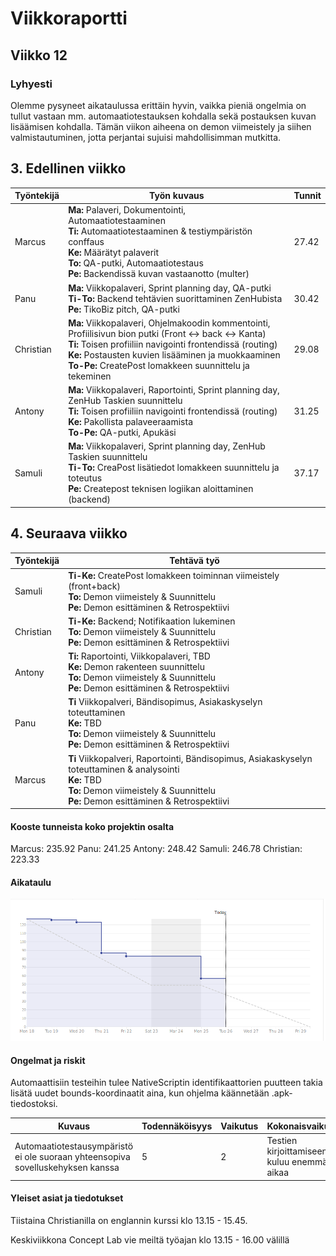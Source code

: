 # Viikkoraportti
## Viikko 12
### Lyhyesti

Olemme pysyneet aikataulussa erittäin hyvin, vaikka pieniä ongelmia on tullut vastaan mm. automaatiotestauksen kohdalla sekä postauksen kuvan lisäämisen kohdalla. Tämän viikon aiheena on demon viimeistely ja siihen valmistautuminen, jotta perjantai sujuisi mahdollisimman mutkitta.


## 3. Edellinen viikko	

Työntekijä | Työn kuvaus | Tunnit
-----|-----|-----
Marcus | **Ma:** Palaveri, Dokumentointi, Automaatiotestaaminen <br> **Ti:** Automaatiotestaaminen & testiympäristön conffaus <br> **Ke:** Määrätyt palaverit <br> **To:** QA-putki, Automaatiotestaus <br> **Pe:** Backendissä kuvan vastaanotto (multer) | 27.42
Panu | **Ma:** Viikkopalaveri, Sprint planning day, QA-putki <br> **Ti-To:** Backend tehtävien suorittaminen ZenHubista <br> **Pe:** TikoBiz pitch, QA-putki | 30.42
Christian | **Ma:** Viikkopalaveri, Ohjelmakoodin kommentointi, Profiilisivun bion putki (Front <-> back <-> Kanta) <br> **Ti:** Toisen profiiliin navigointi frontendissä (routing) <br> **Ke:** Postausten kuvien lisääminen ja muokkaaminen <br> **To-Pe:** CreatePost lomakkeen suunnittelu ja tekeminen  | 29.08
Antony | **Ma:** Viikkopalaveri, Raportointi, Sprint planning day, ZenHub Taskien suunnittelu  <br> **Ti:** Toisen profiiliin navigointi frontendissä (routing) <br> **Ke:** Pakollista palaveeraamista <br> **To-Pe:** QA-putki, Apukäsi | 31.25
Samuli | **Ma:** Viikkopalaveri, Sprint planning day, ZenHub Taskien suunnittelu  <br> **Ti-To:** CreaPost lisätiedot lomakkeen suunnittelu ja toteutus <br> **Pe:** Createpost teknisen logiikan aloittaminen (backend) | 37.17	


## 4. Seuraava viikko	

Työntekijä | Tehtävä työ
-----|-----
Samuli | **Ti-Ke:** CreatePost lomakkeen toiminnan viimeistely (front+back) <br>  **To:** Demon viimeistely & Suunnittelu <br> **Pe:** Demon esittäminen & Retrospektiivi
Christian | **Ti-Ke:** Backend; Notifikaation lukeminen <br>  **To:** Demon viimeistely & Suunnittelu <br> **Pe:** Demon esittäminen & Retrospektiivi
Antony | **Ti:** Raportointi, Viikkopalaveri, TBD <br> **Ke:** Demon rakenteen suunnittelu <br>  **To:** Demon viimeistely & Suunnittelu <br> **Pe:** Demon esittäminen & Retrospektiivi
Panu | **Ti** Viikkopalveri, Bändisopimus, Asiakaskyselyn toteuttaminen <br> **Ke:** TBD<br>  **To:** Demon viimeistely & Suunnittelu <br> **Pe:** Demon esittäminen & Retrospektiivi
Marcus | **Ti** Viikkopalveri, Raportointi, Bändisopimus, Asiakaskyselyn toteuttaminen & analysointi <br> **Ke:** TBD <br>  **To:** Demon viimeistely & Suunnittelu <br> **Pe:** Demon esittäminen & Retrospektiivi

#### Kooste tunneista koko projektin osalta

Marcus: 235.92
Panu: 241.25
Antony: 248.42
Samuli: 246.78
Christian: 223.33

#### Aikataulu

![burndown](../../kuvat/vko11-burndown.png)

#### Ongelmat ja riskit

Automaattisiin testeihin tulee NativeScriptin identifikaattorien puutteen takia lisätä uudet bounds-koordinaatit aina, kun ohjelma käännetään .apk-tiedostoksi.

Kuvaus | Todennäköisyys | Vaikutus | Kokonaisvaikutus
----|----|----|----
Automaatiotestausympäristö ei ole suoraan yhteensopiva sovelluskehyksen kanssa | 5 | 2 | Testien kirjoittamiseen kuluu enemmän aikaa



#### Yleiset asiat ja tiedotukset

Tiistaina Christianilla on englannin kurssi klo 13.15 - 15.45.

Keskiviikkona Concept Lab vie meiltä työajan klo 13.15 - 16.00 välillä